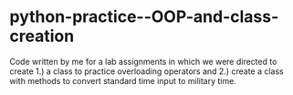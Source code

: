 # python-practice--OOP-and-class-creation

Code written by me for a lab assignments in which we were directed to create 1.) a class to practice overloading operators and 2.) create a class with methods to convert standard time input to military time. 
